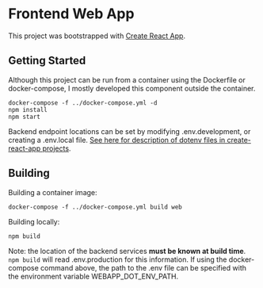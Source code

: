 # Frontend Web App

This project was bootstrapped with [Create React App](https://github.com/facebook/create-react-app).

## Getting Started

Although this project can be run from a container using the Dockerfile or docker-compose, I mostly developed this component outside the container.

```
docker-compose -f ../docker-compose.yml -d
npm install
npm start
```

Backend endpoint locations can be set by modifying .env.development, or creating a .env.local file. [See here for description of dotenv files in create-react-app projects](https://create-react-app.dev/docs/adding-custom-environment-variables/#what-other-env-files-can-be-used).

## Building

Building a container image:

```
docker-compose -f ../docker-compose.yml build web
```

Building locally:
```
npm build
```

Note: the location of the backend services **must be known at build time**. `npm build` will read .env.production for this information. If using the docker-compose command above, the path to the .env file can be specified with the environment variable WEBAPP_DOT_ENV_PATH.
